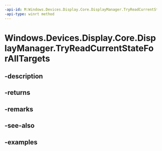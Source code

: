 ```yaml
---
-api-id: M:Windows.Devices.Display.Core.DisplayManager.TryReadCurrentStateForAllTargets
-api-type: winrt method
---
```


<!-- Method syntax.
public DisplayManagerResultWithState DisplayManager.TryReadCurrentStateForAllTargets()
-->

# Windows.Devices.Display.Core.DisplayManager.TryReadCurrentStateForAllTargets

## -description

## -returns

## -remarks

## -see-also

## -examples

